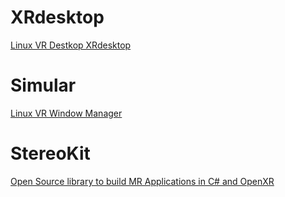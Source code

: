 # XRdesktop
[Linux VR Destkop XRdesktop](https://gitlab.freedesktop.org/xrdesktop)

# Simular
[Linux VR Window Manager](https://github.com/SimulaVR/Simula)

# StereoKit
[Open Source library to build MR Applications in C# and OpenXR](https://stereokit.net/)

